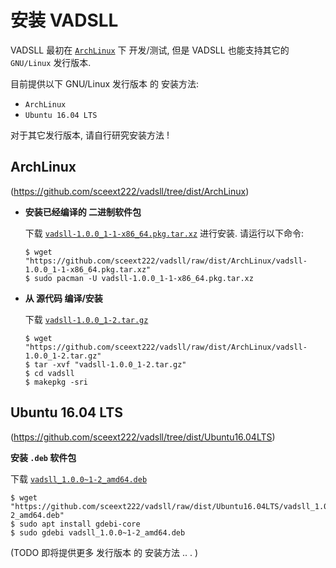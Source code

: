 <!-- vadsll/doc/zh_CN/
-->

# 安装 VADSLL

VADSLL 最初在 [`ArchLinux`](https://www.archlinux.org/) 下 开发/测试,
但是 VADSLL 也能支持其它的 `GNU/Linux` 发行版本.

目前提供以下 GNU/Linux 发行版本 的 安装方法:

+ `ArchLinux`
+ `Ubuntu 16.04 LTS`

对于其它发行版本, 请自行研究安装方法 !


## ArchLinux
(<https://github.com/sceext222/vadsll/tree/dist/ArchLinux>)

+ **安装已经编译的 二进制软件包**

  下载
  [`vadsll-1.0.0_1-1-x86_64.pkg.tar.xz`](https://github.com/sceext222/vadsll/raw/dist/ArchLinux/vadsll-1.0.0_1-1-x86_64.pkg.tar.xz)
  进行安装. 请运行以下命令:

  ```
  $ wget "https://github.com/sceext222/vadsll/raw/dist/ArchLinux/vadsll-1.0.0_1-1-x86_64.pkg.tar.xz"
  $ sudo pacman -U vadsll-1.0.0_1-1-x86_64.pkg.tar.xz
  ```

+ **从 源代码 编译/安装**

  下载
  [`vadsll-1.0.0_1-2.tar.gz`](https://github.com/sceext222/vadsll/raw/dist/ArchLinux/vadsll-1.0.0_1-2.tar.gz)

  ```
  $ wget "https://github.com/sceext222/vadsll/raw/dist/ArchLinux/vadsll-1.0.0_1-2.tar.gz"
  $ tar -xvf "vadsll-1.0.0_1-2.tar.gz"
  $ cd vadsll
  $ makepkg -sri
  ```


## Ubuntu 16.04 LTS
(<https://github.com/sceext222/vadsll/tree/dist/Ubuntu16.04LTS>)

**安装 `.deb` 软件包**

下载
[`vadsll_1.0.0~1-2_amd64.deb`](https://github.com/sceext222/vadsll/raw/dist/Ubuntu16.04LTS/vadsll_1.0.0~1-2_amd64.deb)

```
$ wget "https://github.com/sceext222/vadsll/raw/dist/Ubuntu16.04LTS/vadsll_1.0.0~1-2_amd64.deb"
$ sudo apt install gdebi-core
$ sudo gdebi vadsll_1.0.0~1-2_amd64.deb
```


(TODO 即将提供更多 发行版本 的 安装方法 .. . )
